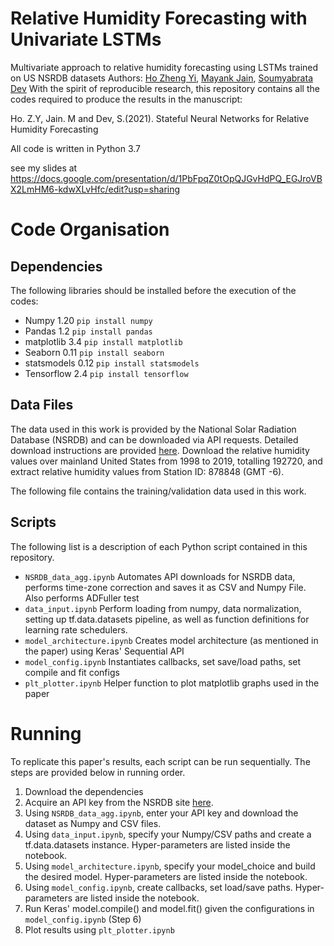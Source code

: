 # Relative Humidity Forecasting with Univariate LSTMs
Multivariate approach to relative humidity forecasting using LSTMs trained on US NSRDB datasets
Authors: [Ho Zheng Yi](https://github.com/hozhengyi), [Mayank Jain](https://github.com/jain15mayank), [Soumyabrata Dev](https://github.com/Soumyabrata)
With the spirit of reproducible research, this repository contains all the codes required to produce the results in the manuscript:

Ho. Z.Y, Jain. M and Dev, S.(2021). Stateful Neural Networks for Relative Humidity Forecasting

All code is written in Python 3.7

see my slides at https://docs.google.com/presentation/d/1PbFpqZ0tOpQJGvHdPQ_EGJroVBX2LmHM6-kdwXLvHfc/edit?usp=sharing

# Code Organisation
## Dependencies
The following libraries should be installed before the execution of the codes:
- Numpy 1.20 `pip install numpy`
- Pandas 1.2 `pip install pandas`
- matplotlib 3.4 `pip install matplotlib`
- Seaborn 0.11 `pip install seaborn`
- statsmodels 0.12 `pip install statsmodels`
- Tensorflow 2.4 `pip install tensorflow`

## Data Files
The data used in this work is provided by the National Solar Radiation Database (NSRDB) and can be downloaded via API requests. Detailed download instructions are provided [here](https://nsrdb.nrel.gov/data-sets/api-instructions.html). Download the relative humidity values over mainland United States from 1998 to 2019, totalling 192720, and extract relative humidity values from Station ID: 878848 (GMT -6). 

The following file contains the training/validation data used in this work.


## Scripts
The following list is a description of each Python script contained in this repository.
- `NSRDB_data_agg.ipynb` Automates API downloads for NSRDB data, performs time-zone correction and saves it as CSV and Numpy File. Also performs ADFuller test 
- `data_input.ipynb` Perform loading from numpy, data normalization, setting up tf.data.datasets pipeline, as well as function definitions for learning rate schedulers.
-  `model_architecture.ipynb` Creates model architecture (as mentioned in the paper) using Keras' Sequential API
-  `model_config.ipynb` Instantiates callbacks, set save/load paths, set compile and fit configs
-  `plt_plotter.ipynb` Helper function to plot matplotlib graphs used in the paper

# Running
To replicate this paper's results, each script can be run sequentially. The steps are provided below in running order.
1. Download the dependencies
2. Acquire an API key from the NSRDB site [here](https://developer.nrel.gov/signup/).
3. Using `NSRDB_data_agg.ipynb`, enter your API key and download the dataset as Numpy and CSV files.
4. Using `data_input.ipynb`, specify your Numpy/CSV paths and create a tf.data.datasets instance. Hyper-parameters are listed inside the notebook.
5. Using `model_architecture.ipynb`, specify your model_choice and build the desired model. Hyper-parameters are listed inside the notebook.
6. Using `model_config.ipynb`, create callbacks, set load/save paths. Hyper-parameters are listed inside the notebook.
7. Run Keras' model.compile() and model.fit() given the configurations in `model_config.ipynb` (Step 6)
8. Plot results using `plt_plotter.ipynb`
